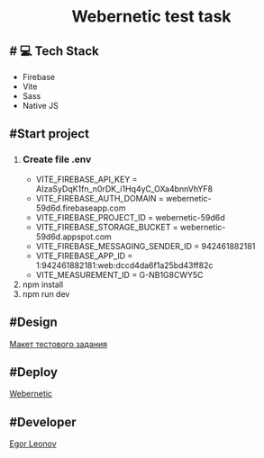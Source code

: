 <h1 align='center' >Webernetic test task</h1>

 <h2># 💻 Tech Stack</h2>
 <ul>
   <li>Firebase</li>
   <li>Vite</li>
   <li>Sass</li>
   <li>Native JS</li>
 </ul>

<h2>#Start project</h2>

  <ol>
    <li>
      <h3>Create file .env</h3>
      <ul>
        <li>
          VITE_FIREBASE_API_KEY = AIzaSyDqK1fn_n0rDK_i1Hq4yC_OXa4bnnVhYF8
        </li>
        <li>
          VITE_FIREBASE_AUTH_DOMAIN = webernetic-59d6d.firebaseapp.com
        </li>
        <li>
          VITE_FIREBASE_PROJECT_ID = webernetic-59d6d
        </li>
        <li>
          VITE_FIREBASE_STORAGE_BUCKET = webernetic-59d6d.appspot.com
        </li>
        <li>
          VITE_FIREBASE_MESSAGING_SENDER_ID = 942461882181
        </li>
        <li>
          VITE_FIREBASE_APP_ID = 1:942461882181:web:dccd4da6f1a25bd43ff82c
        </li>
         <li>
          VITE_MEASUREMENT_ID = G-NB1G8CWY5C
        </li>
      </ul>
    </li>
   <li>npm install</li>
   <li>npm run dev</li>
 </ol>
<h2>#Design</h2>
<a href='https://www.figma.com/design/a7wl3osNmjVL7VW7pql0pJ/EMS-Double?node-id=8-2293&t=nEjPtup5eCMSfiRJ-0' >Макет тестового задания</a>
<h2>#Deploy</h2>
<a href="webernetic-59d6d.web.app" >Webernetic</a>
<h2>#Developer</h2>
<a href="https://github.com/LeonovEgorF">Egor Leonov</a>

